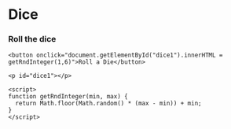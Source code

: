# Dice
<!DOCTYPE html>
<html>
  <body>
    <h3>Roll the dice</h3>
    
    <button onclick="document.getElementById("dice1").innerHTML = 
    getRndInteger(1,6)">Roll a Die</button>
    
    <p id="dice1"></p>
    
    <script>
    function getRndInteger(min, max) {
      return Math.floor(Math.random() * (max - min)) + min;
    }
    </script>
